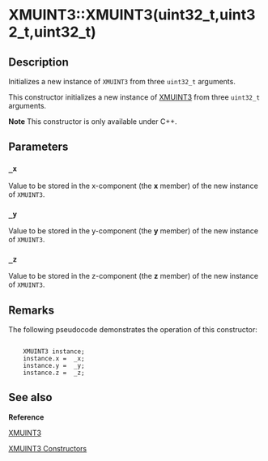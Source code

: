 # XMUINT3::XMUINT3(uint32_t,uint32_t,uint32_t)

## Description

Initializes a new instance of `XMUINT3` from three `uint32_t` arguments.

This constructor initializes a new instance of [XMUINT3](https://learn.microsoft.com/windows/desktop/api/directxmath/ns-directxmath-xmuint3) from three `uint32_t` arguments.

**Note** This constructor is only available under C++.

## Parameters

### `_x`

Value to be stored in the x-component (the **x** member) of the new instance of
`XMUINT3`.

### `_y`

Value to be stored in the y-component (the **y** member) of the new instance of
`XMUINT3`.

### `_z`

Value to be stored in the z-component (the **z** member) of the new instance of
`XMUINT3`.

## Remarks

The following pseudocode demonstrates the operation of this constructor:

```

	XMUINT3 instance;
	instance.x =  _x;
	instance.y =  _y;
	instance.z =  _z;

```

## See also

**Reference**

[XMUINT3](https://learn.microsoft.com/windows/desktop/api/directxmath/ns-directxmath-xmuint3)

[XMUINT3 Constructors](https://learn.microsoft.com/windows/desktop/api/directxmath/nf-directxmath-xmuint3-xmuint3(constuint32_t))